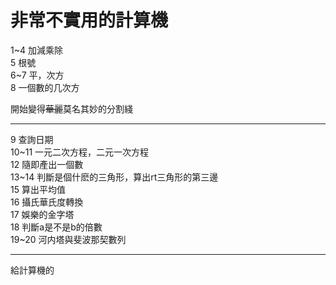 # 非常不實用的計算機
1~4 加減乘除  
5 根號  
6~7 平，次方  
8 一個數的几次方  
  
開始變得~~華麗~~莫名其妙的分割綫  
  
----  
  
9 查詢日期  
10~11 一元二次方程，二元一次方程  
12 隨即產出一個數  
13~14 判斷是個什麽的三角形，算出rt三角形的第三邊  
15 算出平均值  
16 攝氏華氏度轉換  
17 娛樂的金字塔  
18 判斷a是不是b的倍數  
19~20 河内塔與斐波那契數列  
  
---  
給計算機的